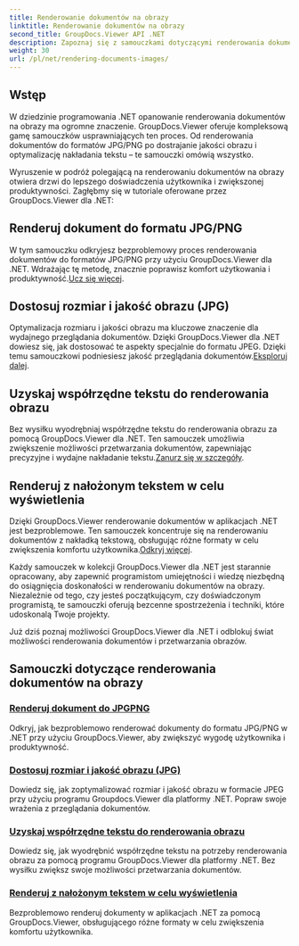 ```yaml
---
title: Renderowanie dokumentów na obrazy
linktitle: Renderowanie dokumentów na obrazy
second_title: GroupDocs.Viewer API .NET
description: Zapoznaj się z samouczkami dotyczącymi renderowania dokumentów na obrazy przy użyciu programu GroupDocs.Viewer dla platformy .NET. Zoptymalizuj jakość obrazu, wyodrębnij współrzędne tekstu i zwiększ wygodę użytkownika.
weight: 30
url: /pl/net/rendering-documents-images/
---
```

## Wstęp

W dziedzinie programowania .NET opanowanie renderowania dokumentów na obrazy ma ogromne znaczenie. GroupDocs.Viewer oferuje kompleksową gamę samouczków usprawniających ten proces. Od renderowania dokumentów do formatów JPG/PNG po dostrajanie jakości obrazu i optymalizację nakładania tekstu – te samouczki omówią wszystko.

Wyruszenie w podróż polegającą na renderowaniu dokumentów na obrazy otwiera drzwi do lepszego doświadczenia użytkownika i zwiększonej produktywności. Zagłębmy się w tutoriale oferowane przez GroupDocs.Viewer dla .NET:

## Renderuj dokument do formatu JPG/PNG
 W tym samouczku odkryjesz bezproblemowy proces renderowania dokumentów do formatów JPG/PNG przy użyciu GroupDocs.Viewer dla .NET. Wdrażając tę metodę, znacznie poprawisz komfort użytkowania i produktywność.[Ucz się więcej](./render-jpg-png/).

## Dostosuj rozmiar i jakość obrazu (JPG)
 Optymalizacja rozmiaru i jakości obrazu ma kluczowe znaczenie dla wydajnego przeglądania dokumentów. Dzięki GroupDocs.Viewer dla .NET dowiesz się, jak dostosować te aspekty specjalnie do formatu JPEG. Dzięki temu samouczkowi podniesiesz jakość przeglądania dokumentów.[Eksploruj dalej](./adjust-image-size-and-quality-jpg/).

## Uzyskaj współrzędne tekstu do renderowania obrazu
Bez wysiłku wyodrębniaj współrzędne tekstu do renderowania obrazu za pomocą GroupDocs.Viewer dla .NET. Ten samouczek umożliwia zwiększenie możliwości przetwarzania dokumentów, zapewniając precyzyjne i wydajne nakładanie tekstu.[Zanurz się w szczegóły](./get-text-coordinates-image/).

## Renderuj z nałożonym tekstem w celu wyświetlenia
 Dzięki GroupDocs.Viewer renderowanie dokumentów w aplikacjach .NET jest bezproblemowe. Ten samouczek koncentruje się na renderowaniu dokumentów z nakładką tekstową, obsługując różne formaty w celu zwiększenia komfortu użytkownika.[Odkryj więcej](./render-with-text-overlay/).

Każdy samouczek w kolekcji GroupDocs.Viewer dla .NET jest starannie opracowany, aby zapewnić programistom umiejętności i wiedzę niezbędną do osiągnięcia doskonałości w renderowaniu dokumentów na obrazy. Niezależnie od tego, czy jesteś początkującym, czy doświadczonym programistą, te samouczki oferują bezcenne spostrzeżenia i techniki, które udoskonalą Twoje projekty.

Już dziś poznaj możliwości GroupDocs.Viewer dla .NET i odblokuj świat możliwości renderowania dokumentów i przetwarzania obrazów.

## Samouczki dotyczące renderowania dokumentów na obrazy
### [Renderuj dokument do JPGPNG](./render-jpg-png/)
Odkryj, jak bezproblemowo renderować dokumenty do formatu JPG/PNG w .NET przy użyciu GroupDocs.Viewer, aby zwiększyć wygodę użytkownika i produktywność.
### [Dostosuj rozmiar i jakość obrazu (JPG)](./adjust-image-size-and-quality-jpg/)
Dowiedz się, jak zoptymalizować rozmiar i jakość obrazu w formacie JPEG przy użyciu programu Groupdocs.Viewer dla platformy .NET. Popraw swoje wrażenia z przeglądania dokumentów.
### [Uzyskaj współrzędne tekstu do renderowania obrazu](./get-text-coordinates-image/)
Dowiedz się, jak wyodrębnić współrzędne tekstu na potrzeby renderowania obrazu za pomocą programu GroupDocs.Viewer dla platformy .NET. Bez wysiłku zwiększ swoje możliwości przetwarzania dokumentów.
### [Renderuj z nałożonym tekstem w celu wyświetlenia](./render-with-text-overlay/)
Bezproblemowo renderuj dokumenty w aplikacjach .NET za pomocą GroupDocs.Viewer, obsługującego różne formaty w celu zwiększenia komfortu użytkownika.